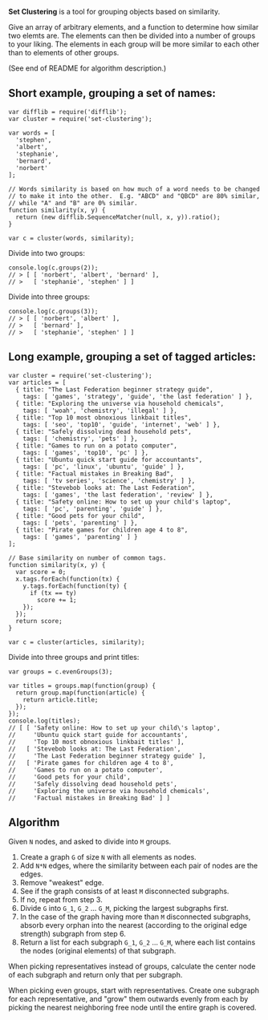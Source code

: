 __Set Clustering__ is a tool for grouping objects based on similarity.

Give an array of arbitrary elements, and a function to determine how
similar two elemts are.  The elements can then be divided into a
number of groups to your liking.  The elements in each group will be
more similar to each other than to elements of other groups.

(See end of README for algorithm description.)

## Short example, grouping a set of names:
```
var difflib = require('difflib');
var cluster = require('set-clustering');

var words = [
  'stephen',
  'albert',
  'stephanie',
  'bernard',
  'norbert'
];

// Words similarity is based on how much of a word needs to be changed
// to make it into the other.  E.g. "ABCD" and "QBCD" are 80% similar,
// while "A" and "B" are 0% similar.
function similarity(x, y) {
  return (new difflib.SequenceMatcher(null, x, y)).ratio();
}

var c = cluster(words, similarity);
```

Divide into two groups:
```
console.log(c.groups(2));
// > [ [ 'norbert', 'albert', 'bernard' ],
// >   [ 'stephanie', 'stephen' ] ]
```

Divide into three groups:
```
console.log(c.groups(3));
// > [ [ 'norbert', 'albert' ],
// >   [ 'bernard' ],
// >   [ 'stephanie', 'stephen' ] ]
```

## Long example, grouping a set of tagged articles:
```
var cluster = require('set-clustering');
var articles = [
  { title: "The Last Federation beginner strategy guide",
    tags: [ 'games', 'strategy', 'guide', 'the last federation' ] },
  { title: "Exploring the universe via household chemicals",
    tags: [ 'woah', 'chemistry', 'illegal' ] },
  { title: "Top 10 most obnoxious linkbait titles",
    tags: [ 'seo', 'top10', 'guide', 'internet', 'web' ] },
  { title: "Safely dissolving dead household pets",
    tags: [ 'chemistry', 'pets' ] },
  { title: "Games to run on a potato computer",
    tags: [ 'games', 'top10', 'pc' ] },
  { title: "Ubuntu quick start guide for accountants",
    tags: [ 'pc', 'linux', 'ubuntu', 'guide' ] },
  { title: "Factual mistakes in Breaking Bad",
    tags: [ 'tv series', 'science', 'chemistry' ] },
  { title: "Stevebob looks at: The Last Federation",
    tags: [ 'games', 'the last federation', 'review' ] },
  { title: "Safety online: How to set up your child's laptop",
    tags: [ 'pc', 'parenting', 'guide' ] },
  { title: "Good pets for your child",
    tags: [ 'pets', 'parenting' ] },
  { title: "Pirate games for children age 4 to 8",
    tags: [ 'games', 'parenting' ] }
];

// Base similarity on number of common tags.
function similarity(x, y) {
  var score = 0;
  x.tags.forEach(function(tx) {
    y.tags.forEach(function(ty) {
      if (tx == ty)
        score += 1;
    });
  });
  return score;
}

var c = cluster(articles, similarity);
```

Divide into three groups and print titles:
```
var groups = c.evenGroups(3);

var titles = groups.map(function(group) {
  return group.map(function(article) {
    return article.title;
  });
});
console.log(titles);
// [ [ 'Safety online: How to set up your child\'s laptop',
//     'Ubuntu quick start guide for accountants',
//     'Top 10 most obnoxious linkbait titles' ],
//   [ 'Stevebob looks at: The Last Federation',
//     'The Last Federation beginner strategy guide' ],
//   [ 'Pirate games for children age 4 to 8',
//     'Games to run on a potato computer',
//     'Good pets for your child',
//     'Safely dissolving dead household pets',
//     'Exploring the universe via household chemicals',
//     'Factual mistakes in Breaking Bad' ] ]
```

## Algorithm

Given `N` nodes, and asked to divide into `M` groups.

1. Create a graph `G` of size `N` with all elements as nodes.
2. Add `N*N` edges, where the similarity between each pair of nodes are the edges.
3. Remove "weakest" edge.
4. See if the graph consists of at least `M` disconnected subgraphs.
5. If no, repeat from step 3.
6. Divide `G` into `G_1`, `G_2` ... `G_M`, picking the largest subgraphs first.
7. In the case of the graph having more than `M` disconnected subgraphs, absorb every orphan into the nearest (according to the original edge strength) subgraph from step 6.
8. Return a list for each subgraph `G_1`, `G_2` ... `G_M`, where each list contains the nodes (original elements) of that subgraph.

When picking representatives instead of groups, calculate the center node of each subgraph and return only that per subgraph.

When picking even groups, start with representatives.  Create one subgraph for each representative, and "grow" them outwards evenly from each by picking the nearest neighboring free node until the entire graph is covered.
